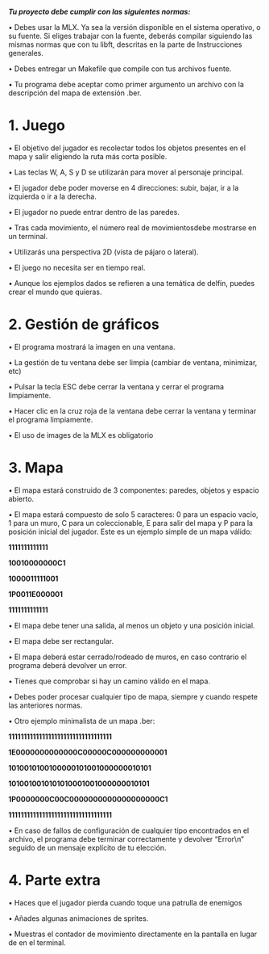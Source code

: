 _**Tu proyecto debe cumplir con las siguientes normas:**_

• Debes usar la MLX. Ya sea la versión disponible en el sistema operativo, o su fuente. Si eliges trabajar con la fuente, deberás compilar siguiendo las mismas normas que con tu libft, descritas en la parte de Instrucciones generales.

• Debes entregar un Makefile que compile con tus archivos fuente.

• Tu programa debe aceptar como primer argumento un archivo con la descripción
del mapa de extensión .ber.

<h1>1. Juego</h1>

• El objetivo del jugador es recolectar todos los objetos presentes en el mapa y salir
eligiendo la ruta más corta posible.

• Las teclas W, A, S y D se utilizarán para mover al personaje principal.

• El jugador debe poder moverse en 4 direcciones: subir, bajar, ir a la izquierda o
ir a la derecha.

• El jugador no puede entrar dentro de las paredes.

• Tras cada movimiento, el número real de movimientosdebe mostrarse en un terminal.

• Utilizarás una perspectiva 2D (vista de pájaro o lateral).

• El juego no necesita ser en tiempo real.

• Aunque los ejemplos dados se refieren a una temática de delfín, puedes crear el
mundo que quieras.

<h1>2. Gestión de gráficos</h1>

• El programa mostrará la imagen en una ventana.

• La gestión de tu ventana debe ser limpia (cambiar de ventana, minimizar, etc)

• Pulsar la tecla ESC debe cerrar la ventana y cerrar el programa limpiamente.

• Hacer clic en la cruz roja de la ventana debe cerrar la ventana y terminar el programa
limpiamente.

• El uso de images de la MLX es obligatorio

<h1>3. Mapa</h1>

• El mapa estará construido de 3 componentes: paredes, objetos y espacio abierto.

• El mapa estará compuesto de solo 5 caracteres: 0 para un espacio vacío, 1 para un
muro, C para un coleccionable, E para salir del mapa y P para la posición inicial
del jugador.
Este es un ejemplo simple de un mapa válido:

**1111111111111**

**10010000000C1**

**1000011111001**

**1P0011E000001**

**1111111111111**

• El mapa debe tener una salida, al menos un objeto y una posición inicial.

• El mapa debe ser rectangular.

• El mapa deberá estar cerrado/rodeado de muros, en caso contrario el programa
deberá devolver un error.

• Tienes que comprobar si hay un camino válido en el mapa.

• Debes poder procesar cualquier tipo de mapa, siempre y cuando respete las anteriores normas.

• Otro ejemplo minimalista de un mapa .ber:

**1111111111111111111111111111111111**

**1E0000000000000C00000C000000000001**

**1010010100100000101001000000010101**

**1010010010101010001001000000010101**

**1P0000000C00C0000000000000000000C1**

**1111111111111111111111111111111111**

• En caso de fallos de configuración de cualquier tipo encontrados en el archivo, el
programa debe terminar correctamente y devolver “Error\n” seguido de un mensaje
explícito de tu elección.

<h1>4. Parte extra</h1>


• Haces que el jugador pierda cuando toque una patrulla de enemigos

• Añades algunas animaciones de sprites.

• Muestras el contador de movimiento directamente en la pantalla en lugar de en el
terminal.

